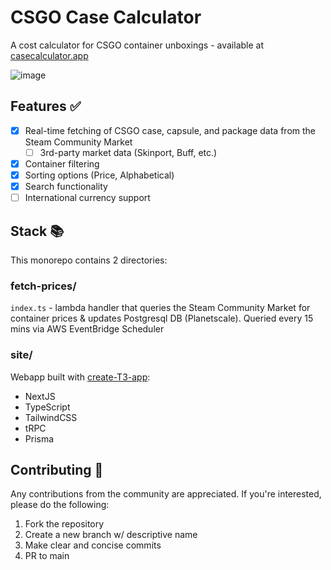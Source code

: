 # CSGO Case Calculator
A cost calculator for CSGO container unboxings - available at [casecalculator.app](https://www.casecalculator.app/)

![image](https://user-images.githubusercontent.com/53287407/236367403-8bd0382a-e0d4-4b43-aa83-8d3eacc5c62c.png)

## Features ✅
- [x] Real-time fetching of CSGO case, capsule, and package data from the Steam Community Market
  - [ ] 3rd-party market data (Skinport, Buff, etc.)
- [x] Container filtering
- [x] Sorting options (Price, Alphabetical)
- [x] Search functionality
- [ ] International currency support

## Stack 📚
This monorepo contains 2 directories:
### fetch-prices/
`index.ts` - lambda handler that queries the Steam Community Market for container prices & updates Postgresql DB (Planetscale). Queried every 15 mins via AWS EventBridge Scheduler
### site/
Webapp built with [create-T3-app](https://create.t3.gg/):
- NextJS
- TypeScript
- TailwindCSS
- tRPC
- Prisma


## Contributing 🤝

Any contributions from the community are appreciated. If you're interested, please do the following:
1. Fork the repository
2. Create a new branch w/ descriptive name
3. Make clear and concise commits
4. PR to main
